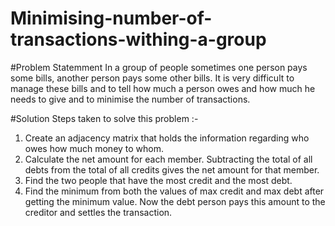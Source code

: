 # Minimising-number-of-transactions-withing-a-group
#Problem Statemment
In a group of people sometimes one person pays some bills, another person pays some other bills. It is very difficult to manage these bills and to tell how much a person owes and how much he needs to give and to minimise the number of transactions.

#Solution
Steps taken to solve this problem :- 
 1. Create an adjacency matrix that holds the information regarding who owes how much money to whom.
 2. Calculate the net amount for each member. Subtracting the total of all debts from the total of all credits gives the net amount for that member.
 3. Find the two people that have the most credit and the most debt.
 4. Find the minimum from both the values of max credit and max debt after getting the minimum value. Now the debt person pays this amount to the creditor and settles the transaction.
